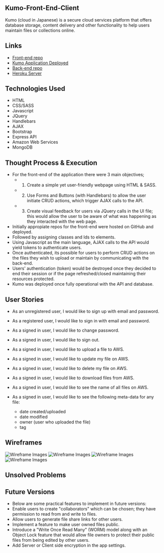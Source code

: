 
## Kumo-Front-End-Client
  Kumo (cloud in Japanese) is a secure cloud services platform that offers database
  storage, content delivery and other functionality to help users maintain files or collections online.

## Links

* [Front-end repo]()
* [Kumo Application Deployed]()
* [Back-end repo]()
* [Heroku Server]()

## Technologies Used

* HTML
* CSS/SASS
* Javascript
* JQuery
* Handlebars
* AJAX
* Bootstrap
* Express API
* Amazon Web Services
* MongoDB

## Thought Process & Execution

* For the front-end of the application there were 3 main objectives;
  - 1. Create a simple yet user-friendly webpage using HTML & SASS.
  - 2. Use Forms and Buttons (with Handlebars) to allow the user initiate CRUD actions, which trigger AJAX calls to the API.
  - 3. Create visual feedback for users via JQuery calls in the UI file; this would allow the user to be aware of what was happening as they interacted with the web page.
* Initially appropiate repos for the front-end were hosted on GitHub and deployed.
* Followed by assigning classes and Ids to elements.
* Using Javascript as the main language, AJAX calls to the API would yield tokens to authenticate users.
* Once authenticated, its possible for users to perform CRUD actions on the files they wish to upload or maintain by
  communicating with the back-end.
* Users' authentication (token) would be destroyed once they decided to end their session or if the page refreshed/closed
  maintaining their resources protected.
* Kumo was deployed once fully operational with the API and database.

## User Stories

* As an unregistered user, I would like to sign up with email and password.

* As a registered user, I would like to sign in with email and password.

* As a signed in user, I would like to change password.

* As a signed in user, I would like to sign out.

* As a signed in user, I would like to upload a file to AWS.

* As a signed in user, I would like to update my file on AWS.

* As a signed in user, I would like to delete my file on AWS.

* As a signed in user, I would like to download files from AWS.

* As a signed in user, I would like to see the name of all files on AWS.

* As a signed in user, I would like to see the following meta-data for any file:

  - date created/uploaded
  - date modified
  - owner (user who uploaded the file)
  - tag



## Wireframes

![Wireframe Images](https://i.imgur.com/l0dJgX4.jpg)
![Wireframe Images](https://i.imgur.com/Jc4deOQ.jpg)
![Wireframe Images](https://i.imgur.com/aKgScT1.jpg)
![Wireframe Images](https://i.imgur.com/uoObCdN.jpg)


## Unsolved Problems

## Future Versions

* Below are some practical features to implement in future versions:
* Enable users to create "collaborators" which can be chosen; they have permission to read from and write to files.
* Allow users to generate file share links for other users.
* Implement a feature to make user owned files public.
* Introduce a "Write Once Read Many" (WORM) model along with an Object Lock feature that would allow file owners
  to protect their public files from being edited by other users.
* Add Server or Client side encryption in the app settings.
